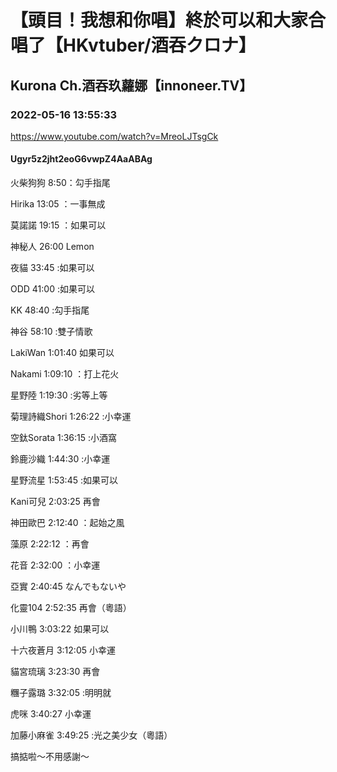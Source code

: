 # 【頭目！我想和你唱】終於可以和大家合唱了【HKvtuber/酒吞クロナ】

## Kurona Ch.酒吞玖蘿娜【innoneer.TV】

### 2022-05-16 13:55:33

https://www.youtube.com/watch?v=MreoLJTsgCk

#### Ugyr5z2jht2eoG6vwpZ4AaABAg

火柴狗狗 8:50：勾手指尾

Hirika 13:05 ：一事無成

莫諾諾 19:15 ：如果可以

神秘人 26:00 Lemon

夜貓 33:45 :如果可以

ODD 41:00 :如果可以

KK 48:40 :勾手指尾

神谷 58:10 :雙子情歌

LakiWan 1:01:40 如果可以

Nakami 1:09:10 ：打上花火

星野陸 1:19:30 :劣等上等

菊理詩織Shori 1:26:22 :小幸運

空鈦Sorata 1:36:15 :小酒窩

鈴鹿沙織 1:44:30 :小幸運

星野流星 1:53:45 :如果可以

Kani可兒 2:03:25 再會

神田歐巴 2:12:40 ：起始之風

藻原 2:22:12 ：再會

花音 2:32:00 ：小幸運

亞實 2:40:45 なんでもないや

化靈104 2:52:35 再會（粵語）

小川鴨 3:03:22 如果可以

十六夜蒼月 3:12:05 小幸運

貓宮琉璃 3:23:30 再會

糰子露璐 3:32:05 :明明就

虎咪 3:40:27 小幸運

加藤小麻雀 3:49:25 :光之美少女（粵語）

搞掂啦～不用感謝～

